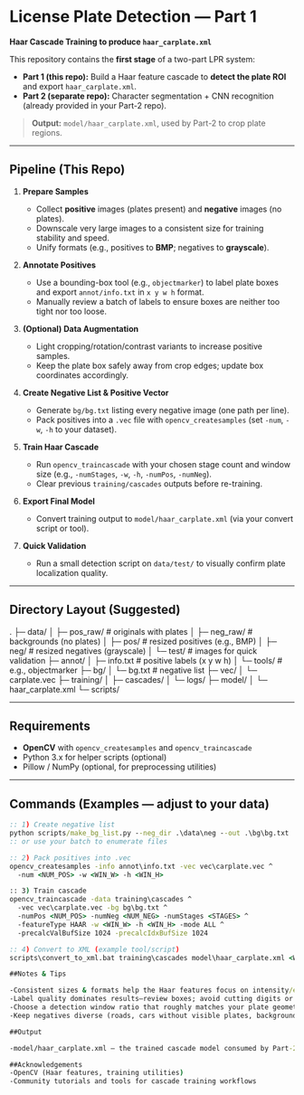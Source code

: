 # License Plate Detection — Part 1
**Haar Cascade Training to produce `haar_carplate.xml`**

This repository contains the **first stage** of a two-part LPR system:

- **Part 1 (this repo):** Build a Haar feature cascade to **detect the plate ROI** and export `haar_carplate.xml`.
- **Part 2 (separate repo):** Character segmentation + CNN recognition (already provided in your Part-2 repo).

> **Output:** `model/haar_carplate.xml`, used by Part-2 to crop plate regions.

---

## Pipeline (This Repo)

1. **Prepare Samples**  
   - Collect **positive** images (plates present) and **negative** images (no plates).  
   - Downscale very large images to a consistent size for training stability and speed.  
   - Unify formats (e.g., positives to **BMP**; negatives to **grayscale**).

2. **Annotate Positives**  
   - Use a bounding-box tool (e.g., `objectmarker`) to label plate boxes and export `annot/info.txt` in `x y w h` format.  
   - Manually review a batch of labels to ensure boxes are neither too tight nor too loose.

3. **(Optional) Data Augmentation**  
   - Light cropping/rotation/contrast variants to increase positive samples.  
   - Keep the plate box safely away from crop edges; update box coordinates accordingly.

4. **Create Negative List & Positive Vector**  
   - Generate `bg/bg.txt` listing every negative image (one path per line).  
   - Pack positives into a `.vec` file with `opencv_createsamples` (set `-num`, `-w`, `-h` to your dataset).

5. **Train Haar Cascade**  
   - Run `opencv_traincascade` with your chosen stage count and window size (e.g., `-numStages`, `-w`, `-h`, `-numPos`, `-numNeg`).  
   - Clear previous `training/cascades` outputs before re-training.

6. **Export Final Model**  
   - Convert training output to `model/haar_carplate.xml` (via your convert script or tool).

7. **Quick Validation**  
   - Run a small detection script on `data/test/` to visually confirm plate localization quality.

---

## Directory Layout (Suggested)
.
├─ data/
│ ├─ pos_raw/ # originals with plates
│ ├─ neg_raw/ # backgrounds (no plates)
│ ├─ pos/ # resized positives (e.g., BMP)
│ ├─ neg/ # resized negatives (grayscale)
│ └─ test/ # images for quick validation
├─ annot/
│ ├─ info.txt # positive labels (x y w h)
│ └─ tools/ # e.g., objectmarker
├─ bg/
│ └─ bg.txt # negative list
├─ vec/
│ └─ carplate.vec
├─ training/
│ ├─ cascades/
│ └─ logs/
├─ model/
│ └─ haar_carplate.xml
└─ scripts/

---

## Requirements

- **OpenCV** with `opencv_createsamples` and `opencv_traincascade`
- Python 3.x for helper scripts (optional)
- Pillow / NumPy (optional, for preprocessing utilities)

---

## Commands (Examples — adjust to your data)

```bat
:: 1) Create negative list
python scripts/make_bg_list.py --neg_dir .\data\neg --out .\bg\bg.txt
:: or use your batch to enumerate files

:: 2) Pack positives into .vec
opencv_createsamples -info annot\info.txt -vec vec\carplate.vec ^
  -num <NUM_POS> -w <WIN_W> -h <WIN_H>

:: 3) Train cascade
opencv_traincascade -data training\cascades ^
  -vec vec\carplate.vec -bg bg\bg.txt ^
  -numPos <NUM_POS> -numNeg <NUM_NEG> -numStages <STAGES> ^
  -featureType HAAR -w <WIN_W> -h <WIN_H> -mode ALL ^
  -precalcValBufSize 1024 -precalcIdxBufSize 1024

:: 4) Convert to XML (example tool/script)
scripts\convert_to_xml.bat training\cascades model\haar_carplate.xml <WIN_W> <WIN_H>

##Notes & Tips

-Consistent sizes & formats help the Haar features focus on intensity/edge contrasts.
-Label quality dominates results—review boxes; avoid cutting digits or background leakage.
-Choose a detection window ratio that roughly matches your plate geometry (new vs. old plate formats may differ).
-Keep negatives diverse (roads, cars without visible plates, backgrounds).

##Output

-model/haar_carplate.xml — the trained cascade model consumed by Part-2 for plate ROI cropping.

##Acknowledgements
-OpenCV (Haar features, training utilities)
-Community tutorials and tools for cascade training workflows

